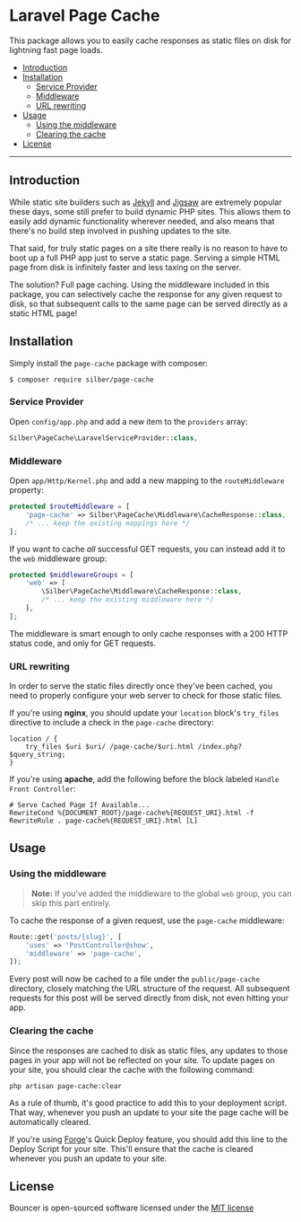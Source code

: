 # Laravel Page Cache

This package allows you to easily cache responses as static files on disk for lightning fast page loads.

- [Introduction](#introduction)
- [Installation](#installation)
  - [Service Provider](#service-provider)
  - [Middleware](#middleware)
  - [URL rewriting](#url-rewriting)
- [Usage](#usage)
  - [Using the middleware](#using-the-middleware)
  - [Clearing the cache](#clearing-the-cache)
- [License](#license)

---

## Introduction

While static site builders such as [Jekyll](https://jekyllrb.com/) and [Jigsaw](http://jigsaw.tighten.co/) are extremely popular these days, some still prefer to build dynamic PHP sites. This allows them to easily add dynamic functionality wherever needed, and also means that there's no build step involved in pushing updates to the site.

That said, for truly static pages on a site there really is no reason to have to boot up a full PHP app just to serve a static page. Serving a simple HTML page from disk is infinitely faster and less taxing on the server.

The solution? Full page caching. Using the middleware included in this package, you can selectively cache the response for any given request to disk, so that subsequent calls to the same page can be served directly as a static HTML page!

## Installation

Simply install the `page-cache` package with composer:

```
$ composer require silber/page-cache
```

### Service Provider

Open `config/app.php` and add a new item to the `providers` array:

```php
Silber\PageCache\LaravelServiceProvider::class,
```

### Middleware

Open `app/Http/Kernel.php` and add a new mapping to the `routeMiddleware` property:

```php
protected $routeMiddleware = [
    'page-cache' => Silber\PageCache\Middleware\CacheResponse::class,
    /* ... keep the existing mappings here */
];
```

If you want to cache _all_ successful GET requests, you can instead add it to the `web` middleware group:

```php
protected $middlewareGroups = [
    'web' => [
        \Silber\PageCache\Middleware\CacheResponse::class,
        /* ... keep the existing middleware here */
    ],
];
```

The middleware is smart enough to only cache responses with a 200 HTTP status code, and only for GET requests.

### URL rewriting

In order to serve the static files directly once they've been cached, you need to properly configure your web server to check for those static files.

If you're using **nginx**, you should update your `location` block's `try_files` directive to include a check in the `page-cache` directory:

```nginxconf
location / {
    try_files $uri $uri/ /page-cache/$uri.html /index.php?$query_string;
}
```

If you're using **apache**, add the following before the block labeled `Handle Front Controller`:

```apacheconf
# Serve Cached Page If Available...
RewriteCond %{DOCUMENT_ROOT}/page-cache%{REQUEST_URI}.html -f
RewriteRule . page-cache%{REQUEST_URI}.html [L]
```

## Usage

### Using the middleware

> **Note:** If you've added the middleware to the global `web` group, you can skip this part entirely.

To cache the response of a given request, use the `page-cache` middleware:

```php
Route::get('posts/{slug}', [
    'uses' => 'PostController@show',
    'middleware' => 'page-cache',
]);
```

Every post will now be cached to a file under the `public/page-cache` directory, closely matching the URL structure of the request. All subsequent  requests for this post will be served directly from disk, not even hitting your app.

### Clearing the cache

Since the responses are cached to disk as static files, any updates to those pages in your app will not be reflected on your site. To update pages on your site, you should clear the cache with the following command:

```
php artisan page-cache:clear
```

As a rule of thumb, it's good practice to add this to your deployment script. That way, whenever you push an update to your site the page cache will be automatically cleared.

If you're using [Forge](https://forge.laravel.com)'s Quick Deploy feature, you should add this line to the Deploy Script for your site. This'll ensure that the cache is cleared whenever you push an update to your site.

## License

Bouncer is open-sourced software licensed under the [MIT license](http://opensource.org/licenses/MIT)
